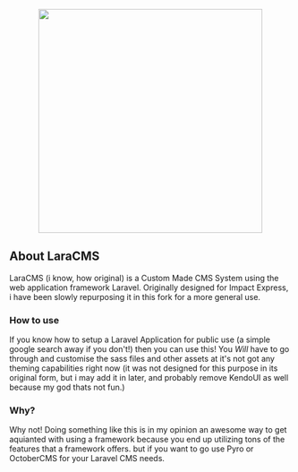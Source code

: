 <p align="center"><img src="https://res.cloudinary.com/dtfbvvkyp/image/upload/v1566331377/laravel-logolockup-cmyk-red.svg" width="400"></p>

## About LaraCMS

LaraCMS (i know, how original) is a Custom Made CMS System using the web application framework Laravel. Originally designed for Impact Express, i have been slowly repurposing it in this fork for a more general use.

### How to use

If you know how to setup a Laravel Application for public use (a simple google search away if you don't!) then you can use this! You *Will* have to go through and customise the sass files and other assets at it's not got any theming capabilities right now (it was not designed for this purpose in its original form, but i may add it in later, and probably remove KendoUI as well because my god thats not fun.)

### Why?
Why not! Doing something like this is in my opinion an awesome way to get aquianted with using a framework because you end up utilizing tons of the features that a framework offers. but if you want to go use Pyro or OctoberCMS for your Laravel CMS needs.
